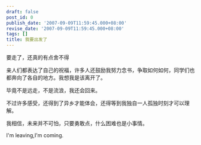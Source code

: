 ```yaml
---
draft: false
post_id: 0
publish_date: '2007-09-09T11:59:45.000+08:00'
revise_date: '2007-09-09T11:59:45.000+08:00'
tags: []
title: 我要出发了
---
```


要走了，还真的有点舍不得

亲人们都表达了自己的祝福，许多人还鼓励我努力念书，争取如何如何，同学们也都奔向了各自的地方。我想我是该离开了。

毕竟不是远走，不是流浪，我还会回来。

不过许多感受，还得到了异乡才能体会，还得等到我独自一人孤独时刻才可以理解。

我相信，未来并不可怕，只要勇敢点，什么困难也是小事情。

I'm leaving,I'm coming.
